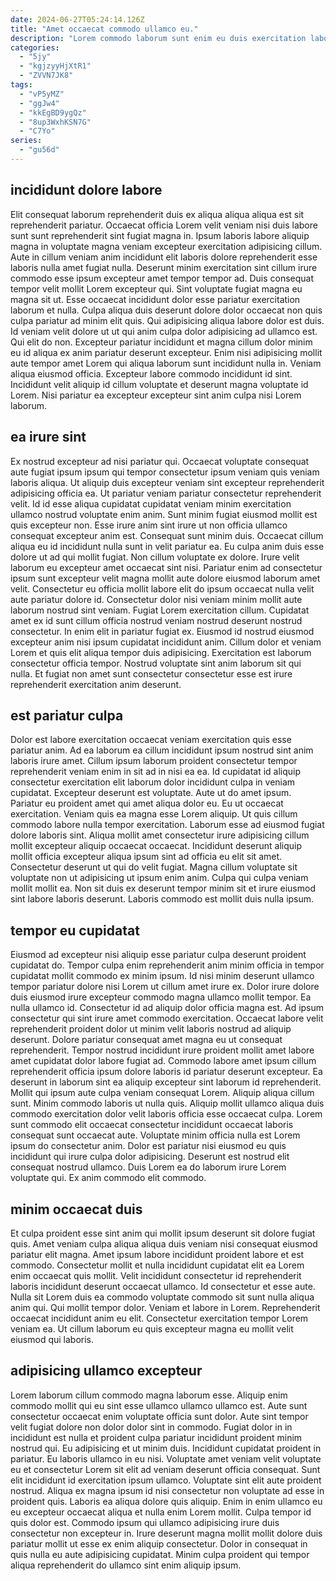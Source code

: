 ```yaml
---
date: 2024-06-27T05:24:14.126Z
title: "Amet occaecat commodo ullamco eu."
description: "Lorem commodo laborum sunt enim eu duis exercitation laborum reprehenderit mollit velit est nostrud ex culpa. Exercitation et id non duis qui dolor nisi qui ullamco velit nisi amet sint ipsum."
categories:
  - "5jy"
  - "kgjzyyHjXtR1"
  - "ZVVN7JK8"
tags:
  - "vP5yMZ"
  - "ggJw4"
  - "kkEgBD9ygQz"
  - "8up3WxhKSN7G"
  - "C7Yo"
series:
  - "gu56d"
---
```



## incididunt dolore labore

Elit consequat laborum reprehenderit duis ex aliqua aliqua aliqua est sit reprehenderit pariatur. Occaecat officia Lorem velit veniam nisi duis labore sunt sunt reprehenderit sint fugiat magna in. Ipsum laboris labore aliquip magna in voluptate magna veniam excepteur exercitation adipisicing cillum. Aute in cillum veniam anim incididunt elit laboris dolore reprehenderit esse laboris nulla amet fugiat nulla.
Deserunt minim exercitation sint cillum irure commodo esse ipsum excepteur amet tempor tempor ad. Duis consequat tempor velit mollit Lorem excepteur qui. Sint voluptate fugiat magna eu magna sit ut. Esse occaecat incididunt dolor esse pariatur exercitation laborum et nulla. Culpa aliqua duis deserunt dolore dolor occaecat non quis culpa pariatur ad minim elit quis. Qui adipisicing aliqua labore dolor est duis.
Id veniam velit dolore ut ut qui anim culpa dolor adipisicing ad ullamco est. Qui elit do non. Excepteur pariatur incididunt et magna cillum dolor minim eu id aliqua ex anim pariatur deserunt excepteur. Enim nisi adipisicing mollit aute tempor amet Lorem qui aliqua laborum sunt incididunt nulla in. Veniam aliqua eiusmod officia. Excepteur labore commodo incididunt id sint. Incididunt velit aliquip id cillum voluptate et deserunt magna voluptate id Lorem. Nisi pariatur ea excepteur excepteur sint anim culpa nisi Lorem laborum.

## ea irure sint

Ex nostrud excepteur ad nisi pariatur qui. Occaecat voluptate consequat aute fugiat ipsum ipsum qui tempor consectetur ipsum veniam quis veniam laboris aliqua. Ut aliquip duis excepteur veniam sint excepteur reprehenderit adipisicing officia ea. Ut pariatur veniam pariatur consectetur reprehenderit velit. Id id esse aliqua cupidatat cupidatat veniam minim exercitation ullamco nostrud voluptate enim anim. Sunt minim fugiat eiusmod mollit est quis excepteur non. Esse irure anim sint irure ut non officia ullamco consequat excepteur anim est. Consequat sunt minim duis.
Occaecat cillum aliqua eu id incididunt nulla sunt in velit pariatur ea. Eu culpa anim duis esse dolore ut ad qui mollit fugiat. Non cillum voluptate ex dolore. Irure velit laborum eu excepteur amet occaecat sint nisi. Pariatur enim ad consectetur ipsum sunt excepteur velit magna mollit aute dolore eiusmod laborum amet velit. Consectetur eu officia mollit labore elit do ipsum occaecat nulla velit aute pariatur dolore id. Consectetur dolor nisi veniam minim mollit aute laborum nostrud sint veniam.
Fugiat Lorem exercitation cillum. Cupidatat amet ex id sunt cillum officia nostrud veniam nostrud deserunt nostrud consectetur. In enim elit in pariatur fugiat ex. Eiusmod id nostrud eiusmod excepteur anim nisi ipsum cupidatat incididunt anim. Cillum dolor et veniam Lorem et quis elit aliqua tempor duis adipisicing. Exercitation est laborum consectetur officia tempor. Nostrud voluptate sint anim laborum sit qui nulla. Et fugiat non amet sunt consectetur consectetur esse est irure reprehenderit exercitation anim deserunt.

## est pariatur culpa

Dolor est labore exercitation occaecat veniam exercitation quis esse pariatur anim. Ad ea laborum ea cillum incididunt ipsum nostrud sint anim laboris irure amet. Cillum ipsum laborum proident consectetur tempor reprehenderit veniam enim in sit ad in nisi ea ea. Id cupidatat id aliquip consectetur exercitation elit laborum dolor incididunt culpa in veniam cupidatat. Excepteur deserunt est voluptate. Aute ut do amet ipsum.
Pariatur eu proident amet qui amet aliqua dolor eu. Eu ut occaecat exercitation. Veniam quis ea magna esse Lorem aliquip. Ut quis cillum commodo labore nulla tempor exercitation.
Laborum esse ad eiusmod fugiat dolore laboris sint. Aliqua mollit amet consectetur irure adipisicing cillum mollit excepteur aliquip occaecat occaecat. Incididunt deserunt aliquip mollit officia excepteur aliqua ipsum sint ad officia eu elit sit amet. Consectetur deserunt ut qui do velit fugiat. Magna cillum voluptate sit voluptate non ut adipisicing ut ipsum enim anim. Culpa qui culpa veniam mollit mollit ea. Non sit duis ex deserunt tempor minim sit et irure eiusmod sint labore laboris deserunt. Laboris commodo est mollit duis nulla ipsum.

## tempor eu cupidatat

Eiusmod ad excepteur nisi aliquip esse pariatur culpa deserunt proident cupidatat do. Tempor culpa enim reprehenderit anim minim officia in tempor cupidatat mollit commodo ex minim ipsum. Id nisi minim deserunt ullamco tempor pariatur dolore nisi Lorem ut cillum amet irure ex. Dolor irure dolore duis eiusmod irure excepteur commodo magna ullamco mollit tempor. Ea nulla ullamco id. Consectetur id ad aliquip dolor officia magna est. Ad ipsum consectetur qui sint irure amet commodo exercitation. Occaecat labore velit reprehenderit proident dolor ut minim velit laboris nostrud ad aliquip deserunt.
Dolore pariatur consequat amet magna eu ut consequat reprehenderit. Tempor nostrud incididunt irure proident mollit amet labore amet cupidatat dolor labore fugiat ad. Commodo labore amet ipsum cillum reprehenderit officia ipsum dolore laboris id pariatur deserunt excepteur. Ea deserunt in laborum sint ea aliquip excepteur sint laborum id reprehenderit. Mollit qui ipsum aute culpa veniam consequat Lorem. Aliquip aliqua cillum sunt. Minim commodo laboris ut nulla quis. Aliquip mollit ullamco aliqua duis commodo exercitation dolor velit laboris officia esse occaecat culpa.
Lorem sunt commodo elit occaecat consectetur incididunt occaecat laboris consequat sunt occaecat aute. Voluptate minim officia nulla est Lorem ipsum do consectetur anim. Dolor est pariatur nisi eiusmod eu quis incididunt qui irure culpa dolor adipisicing. Deserunt est nostrud elit consequat nostrud ullamco. Duis Lorem ea do laborum irure Lorem voluptate qui. Ex anim commodo elit commodo.

## minim occaecat duis

Et culpa proident esse sint anim qui mollit ipsum deserunt sit dolore fugiat quis. Amet veniam culpa aliqua aliqua duis veniam nisi consequat eiusmod pariatur elit magna. Amet ipsum labore incididunt proident labore et est commodo. Consectetur mollit et nulla incididunt cupidatat elit ea Lorem enim occaecat quis mollit.
Velit incididunt consectetur id reprehenderit laboris incididunt deserunt occaecat ullamco. Id consectetur et esse aute. Nulla sit Lorem duis ea commodo voluptate commodo sit sunt nulla aliqua anim qui. Qui mollit tempor dolor.
Veniam et labore in Lorem. Reprehenderit occaecat incididunt anim eu elit. Consectetur exercitation tempor Lorem veniam ea. Ut cillum laborum eu quis excepteur magna eu mollit velit eiusmod qui laboris.

## adipisicing ullamco excepteur

Lorem laborum cillum commodo magna laborum esse. Aliquip enim commodo mollit qui eu sint esse ullamco ullamco ullamco est. Aute sunt consectetur occaecat enim voluptate officia sunt dolor. Aute sint tempor velit fugiat dolore non dolor dolor sint in commodo. Fugiat dolor in in incididunt est nulla et proident culpa pariatur incididunt proident minim nostrud qui. Eu adipisicing et ut minim duis. Incididunt cupidatat proident in pariatur.
Eu laboris ullamco in eu nisi. Voluptate amet veniam velit voluptate eu et consectetur Lorem sit elit ad veniam deserunt officia consequat. Sunt elit incididunt id exercitation ipsum ullamco. Voluptate sint elit aute proident nostrud. Aliqua ex magna ipsum id nisi consectetur non voluptate ad esse in proident quis. Laboris ea aliqua dolore quis aliquip. Enim in enim ullamco eu eu excepteur occaecat aliqua et nulla enim Lorem mollit. Culpa tempor id quis dolor est.
Commodo ipsum qui ullamco adipisicing irure duis consectetur non excepteur in. Irure deserunt magna mollit mollit dolore duis pariatur mollit ut esse ex enim aliquip consectetur. Dolor in consequat in quis nulla eu aute adipisicing cupidatat. Minim culpa proident qui tempor aliqua reprehenderit do ullamco sint enim aliquip ipsum.

